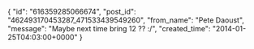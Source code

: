  {
   "id": "616359285066674",
   "post_id": "462493170453287_471533439549260",
   "from_name": "Pete Daoust",
   "message": "Maybe next time bring 12 ?? :/",
   "created_time": "2014-01-25T04:03:00+0000"
 }
